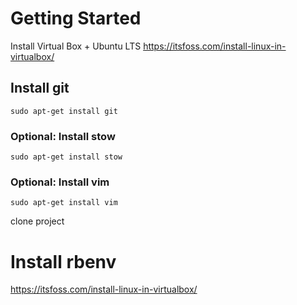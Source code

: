 # Getting Started

Install Virtual Box + Ubuntu LTS https://itsfoss.com/install-linux-in-virtualbox/

## Install git

```
sudo apt-get install git
```

### Optional: Install stow

 ```
 sudo apt-get install stow
 ```
 
 ### Optional: Install vim
 
 ```
 sudo apt-get install vim
 ```
 
 clone project
 
 # Install rbenv
 
 https://itsfoss.com/install-linux-in-virtualbox/
 
 
